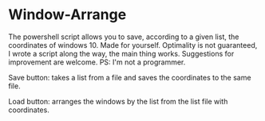 # Window-Arrange
The powershell script allows you to save, according to a given list, the coordinates of windows 10. Made for yourself. Optimality is not guaranteed, I wrote a script along the way, the main thing works. Suggestions for improvement are welcome. PS: I'm not a programmer.

Save button: takes a list from a file and saves the coordinates to the same file.

Load button: arranges the windows by the list from the list file with coordinates.
